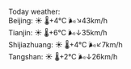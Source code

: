 Today weather:  
Beijing: ☀️   🌡️+4°C 🌬️↘43km/h  
Tianjin: ☀️   🌡️+6°C 🌬️↓35km/h  
Shijiazhuang: ☀️   🌡️+4°C 🌬️↙7km/h  
Tangshan: ☀️   🌡️+2°C 🌬️↓26km/h  
